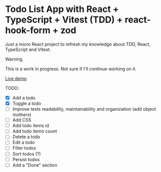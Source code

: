 # Todo List App with React + TypeScript + Vitest (TDD) + react-hook-form + zod

Just a micro React project to refresh my knowledge about TDD, React, TypeScript and Vitest.

> [!WARNING]
> This is a work in progress. Not sure if I'll continue working on it.

[Live demo](https://mawsfr.github.io/react-todo-app/)

TODO:

- [x] Add a todo
- [x] Toggle a todo
- [ ] Improve tests readability, maintainability and organization (add object mothers)
- [ ] Add CSS
- [ ] Add todo items id
- [ ] Add todo items count
- [ ] Delete a todo
- [ ] Edit a todo
- [ ] Filter todos
- [ ] Sort todos (?)
- [ ] Persist todos
- [ ] Add a "Done" section
